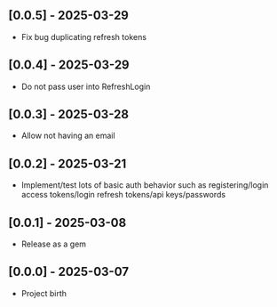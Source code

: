 ## [0.0.5] - 2025-03-29

- Fix bug duplicating refresh tokens

## [0.0.4] - 2025-03-29

- Do not pass user into RefreshLogin

## [0.0.3] - 2025-03-28

- Allow not having an email

## [0.0.2] - 2025-03-21

- Implement/test lots of basic auth behavior such as
  registering/login access tokens/login refresh tokens/api keys/passwords

## [0.0.1] - 2025-03-08

- Release as a gem

## [0.0.0] - 2025-03-07

- Project birth
